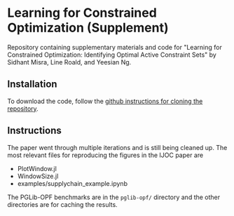 # Learning for Constrained Optimization (Supplement)

Repository containing supplementary materials and code for "Learning for Constrained Optimization: Identifying Optimal Active Constraint Sets" by Sidhant Misra, Line Roald, and Yeesian Ng.

## Installation
To download the code, follow the [github instructions for cloning the repository](https://help.github.com/desktop/guides/contributing-to-projects/cloning-a-repository-from-github-to-github-desktop/).

## Instructions
The paper went through multiple iterations and is still being cleaned up. The most relevant files for reproducing the figures in the IJOC paper are
* PlotWindow.jl
* WindowSize.jl
* examples/supplychain_example.ipynb

The PGLib-OPF benchmarks are in the `pglib-opf/` directory and the other directories are for caching the results.